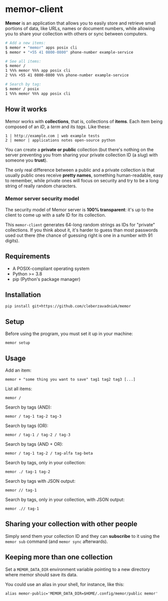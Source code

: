 # memor-client

**Memor** is an application that allows you to easily
store and retrieve small portions of data, like
URLs, names or document numbers, while allowing you
to share your collection with others or sync between
computers.

```bash
# Add a new items:
$ memor + "memor" apps posix cli
$ memor + "+55 41 0800-0800" phone-number example-service

# See all items:
$ memor /
1 %%% memor %%% app posix cli
2 %%% +55 41 0800-0800 %%% phone-number example-service

# Search by tag:
$ memor / posix
1 %%% memor %%% app posix cli
```

## How it works

Memor works with **collections**, that is, collections
of **items**. Each item being composed of an *ID*,
a *term* and its *tags*. Like these:

    1 | http://example.com | web example tests
    2 | memor | applications notes open-source python

You can create a **private or public** collection
(but there's nothing on the server preventing you from
sharing your private collection ID (a *slug*) with
someone you **trust**).

The only real difference between a public and a private
collection is that usually public ones receive
**pretty names**, something human-readable, easy to
remember, while private ones will focus on security
and try to be a long string of really random characters.


### Memor server security model

The security model of Memor server is
**100% transparent**: it's up to the client to come up
with a safe ID for its collection.

This `memor-client` generates 64-long random strings as
IDs for "private" collections. If you think about it,
it's harder to guess than most passwords used out there
(the chance of guessing right is one in a number with
91 digits).


## Requirements

* A POSIX-compliant operating system
* Python >= 3.8
* pip (Python's package manager)


## Installation

    pip install git+https://github.com/cleberzavadniak/memor


## Setup

Before using the program, you must set it up in your machine:

    memor setup


## Usage

Add an item:

    memor + "some thing you want to save" tag1 tag2 tag3 [...]

List all items:

    memor /

Search by tags (AND):

    memor / tag-1 tag-2 tag-3

Search by tags (OR):

    memor / tag-1 / tag-2 / tag-3

Search by tags (AND + OR):

    memor / tag-1 tag-2 / tag-alfa tag-beta

Search by tags, only in your collection:

    memor ./ tag-1 tag-2

Search by tags with JSON output:

    memor // tag-1

Search by tags, only in your collection, with JSON output:

    memor .// tag-1


## Sharing your collection with other people

Simply send them your collection ID and they can
**subscribe** to it using the `memor sub` command
(and `memor sync` afterwards).


## Keeping more than one collection

Set a `MEMOR_DATA_DIR` environment variable pointing
to a new directory where memor should save its data.

You could use an alias in your shell, for instance,
like this:

    alias memor-public='MEMOR_DATA_DIR=$HOME/.config/memor/public memor'

